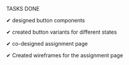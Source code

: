 TASKS DONE

✔ designed button components
  
✔ created button variants for different states

✔ co-designed assignment page

✔ Created wireframes for the assignment page




  